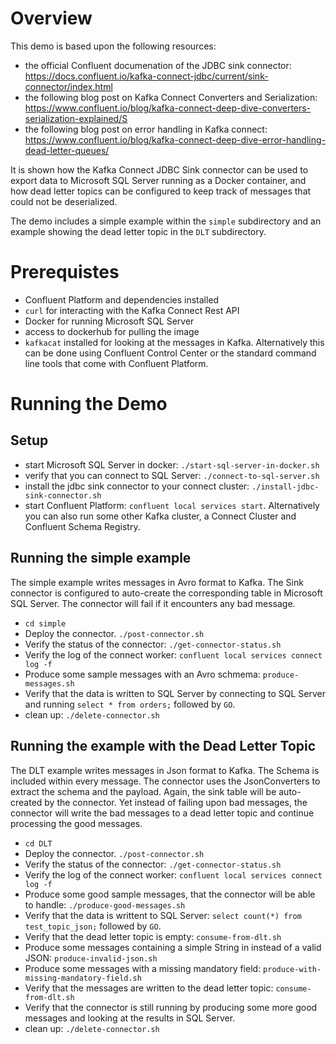 # Overview

This demo is based upon the following resources:

* the official Confluent documenation of the JDBC sink connector: https://docs.confluent.io/kafka-connect-jdbc/current/sink-connector/index.html
* the following blog post on Kafka Connect Converters and Serialization: https://www.confluent.io/blog/kafka-connect-deep-dive-converters-serialization-explained/S
* the following blog post on error handling in Kafka connect: https://www.confluent.io/blog/kafka-connect-deep-dive-error-handling-dead-letter-queues/

It is shown how the Kafka Connect JDBC Sink connector can be used to export data to Microsoft SQL Server running as a Docker container, and how dead letter topics can be configured to keep track of messages that could not be deserialized. 

The demo includes a simple example within the `simple` subdirectory and an example showing the dead letter topic in the `DLT` subdirectory. 

# Prerequistes

* Confluent Platform and dependencies installed
* `curl` for interacting with the Kafka Connect Rest API
* Docker for running Microsoft SQL Server
* access to dockerhub for pulling the image 
* `kafkacat` installed for looking at the messages in Kafka. 
  Alternatively this can be done using Confluent Control Center or the standard command line tools that come with Confluent Platform. 

# Running the Demo

## Setup

* start Microsoft SQL Server in docker: `./start-sql-server-in-docker.sh`
* verify that you can connect to SQL Server: `./connect-to-sql-server.sh`
* install the jdbc sink connector to your connect cluster: `./install-jdbc-sink-connector.sh`
* start Confluent Platform: `confluent local services start`. Alternatively you can also run some other Kafka cluster, a Connect Cluster and Confluent Schema Registry. 

##  Running the simple example 

The simple example writes messages in Avro format to Kafka. The Sink connector is configured to auto-create the corresponding table in Microsoft SQL Server. The connector will fail if it encounters any bad message. 

* `cd simple`
* Deploy the connector. `./post-connector.sh`
* Verify the status of the connector: `./get-connector-status.sh`
* Verify the log of the connect worker: `confluent local services connect log -f`
* Produce some sample messages with an Avro schmema: `produce-messages.sh`
* Verify that the data is written to SQL Server by connecting to SQL Server and running `select * from orders;` followed by `GO`.
* clean up: `./delete-connector.sh`

## Running the example with the Dead Letter Topic

The DLT example writes messages in Json format to Kafka. 
The Schema is included within every message. 
The connector uses the JsonConverters to extract the schema and the payload. 
Again, the sink table will be auto-created by the connector. 
Yet instead of failing upon bad messages, the connector will write the bad messages to a dead letter topic and continue processing the good messages. 

* `cd DLT`
* Deploy the connector. `./post-connector.sh`
* Verify the status of the connector: `./get-connector-status.sh`
* Verify the log of the connect worker: `confluent local services connect log -f`
* Produce some good sample messages, that the connector will be able to handle: `./produce-good-messages.sh`
* Verify that the data is writtent to SQL Server: `select count(*) from test_topic_json;` followed by `GO`.
* Verify that the dead letter topic is empty: `consume-from-dlt.sh`
* Produce some messages containing a simple String in instead of a valid JSON: `produce-invalid-json.sh`
* Produce some messages with a missing mandatory field: `produce-with-missing-mandatory-field.sh`
* Verify that the messages are written to the dead letter topic: `consume-from-dlt.sh`
* Verify that the connector is still running by producing some more good messages and looking at the results in SQL Server. 
* clean up: `./delete-connector.sh`


